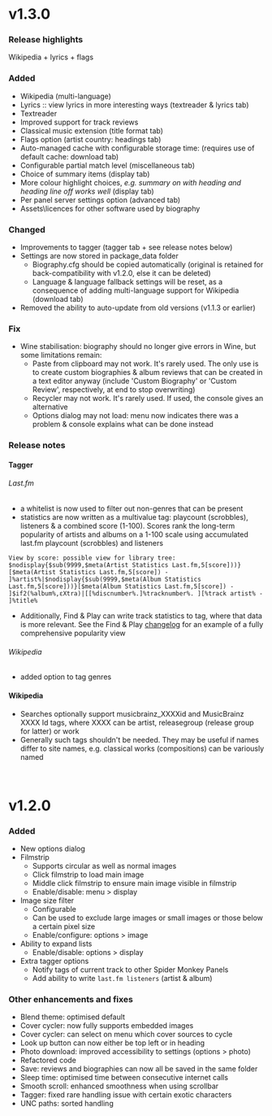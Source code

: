 # v1.3.0
### Release highlights
Wikipedia + lyrics + flags
### Added
- Wikipedia (multi-language)
- Lyrics :: view lyrics in more interesting ways (textreader & lyrics tab)
	<!-- - Lyrics (synced & unsynced) :: view lyrics in more interesting ways (textreader & lyrics tab) -->
	<!-- - view lyrics in more interesting ways (textreader & lyrics tab) -->
	<!-- - highlight transition and fade effects -->
	<!-- - supports lyrics offset + on-the-fly adjustment (mouse wheel - not saved) -->
	<!-- - ultra-smooth scrolling with highlight transition effect, fade effect and offset support -->
	<!-- - ultra-smooth scrolling + highlight transition effect + fade effect + offset handling -->
- Textreader
- Improved support for track reviews
- Classical music extension (title format tab)
- Flags option (artist country: headings tab)
- Auto-managed cache with configurable storage time: (requires use of default cache: download tab)
- Configurable partial match level (miscellaneous tab)
- Choice of summary items (display tab)
- More colour highlight choices, _e.g. summary on with heading and heading line off works well_ (display tab)
- Per panel server settings option (advanced tab)
- Assets\licences for other software used by biography

### Changed
- Improvements to tagger (tagger tab + see release notes below)
- Settings are now stored in package_data folder
    - Biography.cfg should be copied automatically (original is retained for back-compatibility with v1.2.0, else it can be deleted)
    - Language & language fallback settings will be reset, as a consequence of adding multi-language support for Wikipedia (download tab)
- Removed the ability to auto-update from old versions (v1.1.3 or earlier)

### Fix
- Wine stabilisation: biography should no longer give errors in Wine, but some limitations remain:
    - Paste from clipboard may not work. It's rarely used. The only use is to create custom biographies & album reviews that can be created in a text editor anyway (include 'Custom Biography' or 'Custom Review', respectively, at end to stop overwriting)
    - Recycler may not work. It's rarely used. If used, the console gives an alternative
    - Options dialog may not load: menu now indicates there was a problem & console explains what can be done instead

### Release notes
#### Tagger
###### Last.fm
- a whitelist is now used to filter out non-genres that can be present
- statistics are now written as a multivalue tag: playcount (scrobbles), listeners & a combined score (1-100). Scores rank the long-term popularity of artists and albums on a 1-100 scale using accumulated last.fm playcount (scrobbles) and listeners

```View by score: possible view for library tree: $nodisplay{$sub(9999,$meta(Artist Statistics Last.fm,5[score]))}[$meta(Artist Statistics Last.fm,5[score]) - ]%artist%|$nodisplay{$sub(9999,$meta(Album Statistics Last.fm,5[score]))}[$meta(Album Statistics Last.fm,5[score]) - ]$if2(%album%,εXtra)|[[%discnumber%.]%tracknumber%. ][%track artist% - ]%title%```

- Additionally, Find & Play can write track statistics to tag, where that data is more relevant. See the Find & Play [changelog](https://github.com/Wil-B/Find-and-Play/blob/main/CHANGELOG.md#track-popularity-tagger) for an example of a fully comprehensive popularity view

###### Wikipedia
- added option to tag genres

#### Wikipedia
<!-- - Searches are integrated with MusicBrainz
- MusicBrainz provides all the biography links
- MusicBrainz is tried first for review links, but isn't comprehensive, and there is a fallback to a direct search of Wikipedia
- Genres can be in native language or limited to English (latter fallback to MusicBrainz)
- Optionally musicbrainz_XXXXid and MusicBrainz XXXX Id tags are supported where XXXX is artist, releasegroup (release group for latter) or work -->
- Searches optionally support musicbrainz_XXXXid and MusicBrainz XXXX Id tags, where XXXX can be artist, releasegroup (release group for latter) or work
- Generally such tags shouldn't be needed. They may be useful if names differ to site names, e.g. classical works (compositions) can be variously named
<!-- - Rarely will such tags offer any benefit. Best use case may be where there are naming differences, e.g. classical works (compositions) have various naming methods
searches support the following tags: musicbrainz_XXXXid and MusicBrainz XXXX Id; where XXXX is artist, releasegroup (release group for latter) or work -->

<br />

# v1.2.0
### Added
- New options dialog
- Filmstrip
	- Supports circular as well as normal images
	- Click filmstrip to load main image
	- Middle click filmstrip to ensure main image visible in filmstrip
	- Enable/disable: menu > display
- Image size filter
	- Configurable
	- Can be used to exclude large images or small images or those below a certain pixel size
	- Enable/configure: options > image
- Ability to expand lists
	- Enable/disable: options > display
- Extra tagger options
	- Notify tags of current track to other Spider Monkey Panels
	- Add ability to write `last.fm listeners` (artist & album)

### Other enhancements and fixes
- Blend theme: optimised default
- Cover cycler: now fully supports embedded images
- Cover cycler: can select on menu which cover sources to cycle
- Look up button can now either be top left or in heading
- Photo download: improved accessibility to settings (options > photo)
- Refactored code
- Save: reviews and biographies can now all be saved in the same folder
- Sleep time: optimised time between consecutive internet calls
- Smooth scroll: enhanced smoothness when using scrollbar
- Tagger: fixed rare handling issue with certain exotic characters
- UNC paths: sorted handling
